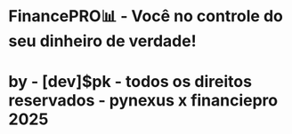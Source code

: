 ﻿# FinancePRO📊 - Você no controle do seu dinheiro de verdade!
# by - [dev]$pk - todos os direitos reservados - pynexus x financiepro 2025
